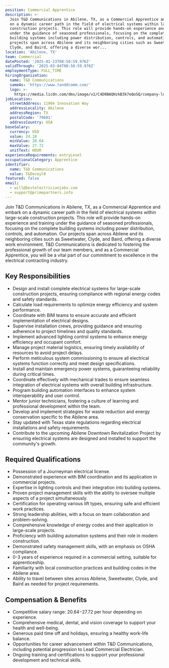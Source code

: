 ```yaml
---
position: Commercial Apprentice
description: >-
  Join T&D Communications in Abilene, TX, as a Commercial Apprentice and embark
  on a dynamic career path in the field of electrical systems within large-scale
  construction projects. This role will provide hands-on experience and training
  under the guidance of seasoned professionals, focusing on the complete
  building systems including power distribution, controls, and automation. Our
  projects span across Abilene and its neighboring cities such as Sweetwater,
  Clyde, and Baird, offering a diverse wor...
location: 'Abilene, TX'
team: Commercial
datePosted: '2025-01-23T08:50:59.976Z'
validThrough: '2025-03-04T08:50:59.976Z'
employmentType: FULL_TIME
hiringOrganization:
  name: T&D Communications
  sameAs: 'https://www.tanddcomm.com/'
  logo: >-
    https://media.licdn.com/dms/image/v2/C4D0BAQHzkB3k7eQoSQ/company-logo_200_200/company-logo_200_200/0/1631320385872?e=2147483647&v=beta&t=nuFy5lrwqoCuQ6_2P8hO_EwhwJlnndzcbM7ZPSfdKlM
jobLocation:
  streetAddress: 11904 Innovation Way
  addressLocality: Abilene
  addressRegion: TX
  postalCode: '79601'
  addressCountry: USA
baseSalary:
  currency: USD
  value: 24.18
  minValue: 20.64
  maxValue: 27.72
  unitText: HOUR
experienceRequirements: entryLevel
occupationalCategory: Apprentice
identifier:
  name: T&D Communications
  value: T&Deceyl0
featured: false
email:
  - will@bestelectricianjobs.com
  - support@primepartners.info
---
```




Join T&D Communications in Abilene, TX, as a Commercial Apprentice and embark on a dynamic career path in the field of electrical systems within large-scale construction projects. This role will provide hands-on experience and training under the guidance of seasoned professionals, focusing on the complete building systems including power distribution, controls, and automation. Our projects span across Abilene and its neighboring cities such as Sweetwater, Clyde, and Baird, offering a diverse work environment. T&D Communications is dedicated to fostering the professional growth of our team members, and as a Commercial Apprentice, you will be a vital part of our commitment to excellence in the electrical contracting industry.

## Key Responsibilities
- Design and install complete electrical systems for large-scale construction projects, ensuring compliance with regional energy codes and safety standards.
- Calculate load requirements to optimize energy efficiency and system performance.
- Coordinate with BIM teams to ensure accurate and efficient implementation of electrical designs.
- Supervise installation crews, providing guidance and ensuring adherence to project timelines and quality standards.
- Implement advanced lighting control systems to enhance energy efficiency and occupant comfort.
- Manage project material logistics, ensuring timely availability of resources to avoid project delays.
- Perform meticulous system commissioning to ensure all electrical systems function correctly and meet design specifications.
- Install and maintain emergency power systems, guaranteeing reliability during critical times.
- Coordinate effectively with mechanical trades to ensure seamless integration of electrical systems with overall building infrastructure.
- Program building automation interfaces to enhance system interoperability and user control.
- Mentor junior technicians, fostering a culture of learning and professional development within the team.
- Develop and implement strategies for waste reduction and energy conservation specific to the Abilene area.
- Stay updated with Texas state regulations regarding electrical installations and safety requirements.
- Contribute to the upcoming Abilene Downtown Revitalization Project by ensuring electrical systems are designed and installed to support the community's growth.

## Required Qualifications
- Possession of a Journeyman electrical license.
- Demonstrated experience with BIM coordination and its application in commercial projects.
- Expertise in lighting controls and their integration into building systems.
- Proven project management skills with the ability to oversee multiple aspects of a project simultaneously.
- Certification for operating various lift types, ensuring safe and efficient work practices.
- Strong leadership abilities, with a focus on team collaboration and problem-solving.
- Comprehensive knowledge of energy codes and their application in large-scale projects.
- Proficiency with building automation systems and their role in modern construction.
- Demonstrated safety management skills, with an emphasis on OSHA compliance.
- 0-3 years of experience required in a commercial setting, suitable for apprenticeship.
- Familiarity with local construction practices and building codes in the Abilene area.
- Ability to travel between sites across Abilene, Sweetwater, Clyde, and Baird as needed for project requirements.

## Compensation & Benefits
- Competitive salary range: $20.64-$27.72 per hour depending on experience.
- Comprehensive medical, dental, and vision coverage to support your health and well-being.
- Generous paid time off and holidays, ensuring a healthy work-life balance.
- Opportunities for career advancement within T&D Communications, including potential progression to Lead Commercial Electrician.
- Ongoing training and certifications to support your professional development and technical skills.
